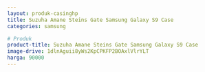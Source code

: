 ```yaml
---
layout: produk-casinghp
title: Suzuha Amane Steins Gate Samsung Galaxy S9 Case
categories: samsung

# Produk
product-title: Suzuha Amane Steins Gate Samsung Galaxy S9 Case
image-drive: 1dlnAguii8yWs2KpCPKFP2BOAxlVlrYLT
harga: 90000
---
```

